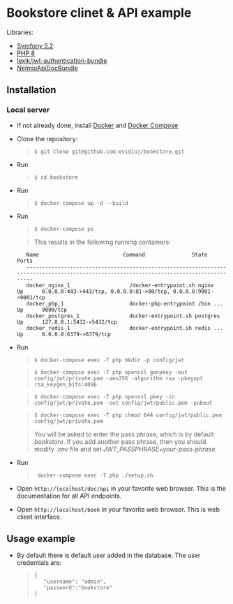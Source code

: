  Bookstore clinet & API example 
==========

Libraries:
 - [Symfony 5.2](https://symfony.com/what-is-symfony)
 - [PHP 8](https://www.php.net/releases/8.0/en.php)
 - [lexik/jwt-authentication-bundle](https://github.com/lexik/LexikJWTAuthenticationBundle)
 - [NelmioApiDocBundle](https://symfony.com/doc/current/bundles/NelmioApiDocBundle/index.html)

## Installation

### Local server

* If not already done, install [Docker](https://www.docker.com/) and [Docker Compose](https://docs.docker.com/compose/install/) 

* Clone the repository:  

  > ``` 
  > $ git clone git@github.com:ovidiuj/bookstore.git
  > ``` 
   
* Run 

  > ``` 
  > $ cd bookstore 
  > ``` 
   
* Run
   
  > ```
  > $ docker-compose up -d --build
  > ```
   
* Run 
   
  > ```
  > $ docker-compose ps
  > ```
   
  > This results in the following running containers: 

   
         Name                           Command               State                 Ports
         ----------------------------------------------------------------------------------------------------------------------------------------
         docker_nginx_1                   /docker-entrypoint.sh nginx     Up      0.0.0.0:443->443/tcp, 0.0.0.0:81->80/tcp, 0.0.0.0:9001->9001/tcp
         docker_php_1                     docker-php-entrypoint /bin ...  Up      9000/tcp 
         docker_postgres_1                docker-entrypoint.sh postgres   Up      127.0.0.1:5432->5432/tcp                                        
         docker_redis_1                   docker-entrypoint.sh redis ...  Up      0.0.0.0:6379->6379/tcp
      
   
* Run
   
  > ```
  > $ docker-compose exec -T php mkdir -p config/jwt  
  > ```
  
  > ```
  > $ docker-compose exec -T php openssl genpkey -out config/jwt/private.pem -aes256 -algorithm rsa -pkeyopt rsa_keygen_bits:4096  
  > ```
  
  > ```
  > $ docker-compose exec -T php openssl pkey -in config/jwt/private.pem -out config/jwt/public.pem -pubout  
  > ```
  
  > ```
  > $ docker-compose exec -T php chmod 644 config/jwt/public.pem config/jwt/private.pem
  > ```
   
  > You will be asked to enter the pass phrase, which is by default *bookstore*. If you add another pass phrase, then you should modify *.env* file and set *JWT_PASSPHRASE=your-pass-phrase*.  
   
* Run
   
  > ```
  >  docker-compose exec -T php ./setup.sh
  > ```
   
* Open `http://localhost/doc/api` in your favorite web browser. This is the documentation for all API endpoints.
* Open `http://localhost/book` in your favorite web browser. This is web client interface.

## Usage example

* By default there is default user added in the database. The user credentials are: 
  
   > ```
   > {
   >    "username": "admin",
   >    "password":"bookstore"
   > }
   > ```
  
